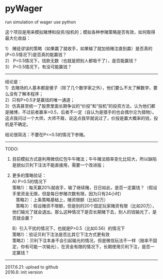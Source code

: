 # pyWager
run simulation of wager use python

这个项目是用来模拟赌博和投资/投机的；模拟各种参赌策略是否有效，如何取得最大化收益：  </br>

1） 赌徒谬误的策略（如果赢了就收手，如果输了就加倍赌注直到嬴）是否真的(P=0.5情况下)是否真的能赢钱？ </br>
2） P=0.5情况下，钱款无数（也就是把别人都吸干了），是否能赢钱？  </br>
3） P<0.5情况下，有没可能赢钱？   </br>

-----------------------------------------------------------------------------------

结论是： </br>
1）去赌场的人基本都是傻子（除了几个数学家之外），他们要么不太了解数学，要么没有了解本程序； </br>
2）只有P>0.5才是赢钱的唯一通道； </br>
3）仿真甚至统一了股票里面长期争议的“价投”和“投机”的投资方法，认为他们都是赌博，不过前者赢率>0.5，后者不一定（自认为是猎手的也会偶尔沦为猎物）。这点我问过一个大师，大师不屑，说这点我早就说过了，价投是赢大概率的钱，投机是不确定。 </br>

结论很简洁：不要在P<=0.5的情况下参赌。 </br>

-----------------------------------------------------------------------------------
TODO: </br>
1) 目前模拟方式是利用微信红包牛牛赌法；牛牛赌法赔率变化比较大，所以缺陷是貌似贝利下注法不能直接用，需要一个改进版； </br>
2) 更多的策略验证： </br>
    A) P=0.5的情况下  </br>
    策略1）：每天赢20%就收手，输了继续赌，日日如此，是否一定赢钱？（假设手里资金无限，但是每日参赌次数有限，因为只有24小时） </br>
    策略2）：上条策略基础上，赌资限额（比如2万） </br>
    策略3）：假设赌资不限额，但是别的20个固定玩家赌资有限（比如20万），他们输光了就会退出。那么这种情况下是否长期赌下去，别人的钱输光了，是否就会赢？ </br>

    B）引入干扰的情况下，也就是P>0.5（比如0.56）的情况下 </br>
    策略1）：验证贝利下注法是否比其它下注方式更有效 </br>
    策略2）：贝利下注本身不会引起输光的情况，但是微信玩法不一样（赔率不固定，你有可能一次输光），在资金有限的情况下，长期使用贝利下注，是否一定赢钱？ </br>


------------------------------------------------------------------------------------
2017.6.21: upload to github </br>
2016.6: init version </br>
